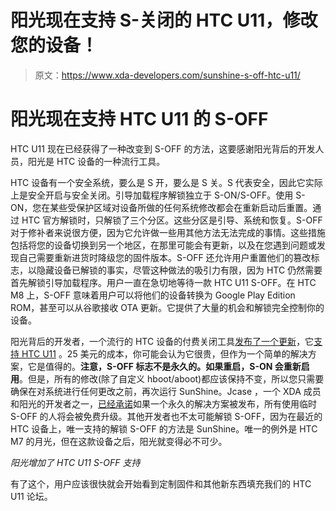 # 阳光现在支持 S-关闭的 HTC U11，修改您的设备！

> 原文：<https://www.xda-developers.com/sunshine-s-off-htc-u11/>

# 阳光现在支持 HTC U11 的 S-OFF

HTC U11 现在已经获得了一种改变到 S-OFF 的方法，这要感谢阳光背后的开发人员，阳光是 HTC 设备的一种流行工具。

HTC 设备有一个安全系统，要么是 S 开，要么是 S 关。S 代表安全，因此它实际上是安全开启与安全关闭。引导加载程序解锁独立于 S-ON/S-OFF。使用 S-ON，您在某些受保护区域对设备所做的任何系统修改都会在重新启动后重置。通过 HTC 官方解锁时，只解锁了三个分区。这些分区是引导、系统和恢复。S-OFF 对于修补者来说很方便，因为它允许做一些用其他方法无法完成的事情。这些措施包括将您的设备切换到另一个地区，在那里可能会有更新，以及在您遇到问题或发现自己需要重新进货时降级您的固件版本。S-OFF 还允许用户重置他们的篡改标志，以隐藏设备已解锁的事实，尽管这种做法的吸引力有限，因为 HTC 仍然需要首先解锁引导加载程序。用户一直在急切地等待一款 HTC U11 S-OFF。在 HTC M8 上，S-OFF 意味着用户可以将他们的设备转换为 Google Play Edition ROM，甚至可以从谷歌接收 OTA 更新。它提供了大量的机会和解锁完全控制你的设备。

阳光背后的开发者，一个流行的 HTC 设备的付费关闭工具[发布了一个更新](https://forum.xda-developers.com/u11/how-to/s-off-word-t3662712)，它[支持 HTC U11](https://www.xda-developers.com/firewater-devs-htc-u11-s-off/) 。25 美元的成本，你可能会认为它很贵，但作为一个简单的解决方案，它是值得的。**注意，S-OFF 标志不是永久的。如果重启，S-ON 会重新启用**。但是，所有的修改(除了自定义 hboot/aboot)都应该保持不变，所以您只需要确保在对系统进行任何更改之前，再次运行 SunShine。Jcase ，一个 XDA 成员和阳光的开发者之一，[已经承诺](https://forum.xda-developers.com/u11/how-to/s-off-word-t3662712)如果一个永久的解决方案被发布，所有使用临时 S-OFF 的人将会被免费升级。其他开发者也不太可能解锁 S-OFF，因为在最近的 HTC 设备上，唯一支持的解锁 S-OFF 的方法是 SunShine。唯一的例外是 HTC M7 的月光，但在这款设备之后，阳光就变得必不可少。

*阳光增加了 HTC U11 S-OFF 支持*

有了这个，用户应该很快就会开始看到定制固件和其他新东西填充我们的 HTC U11 论坛。